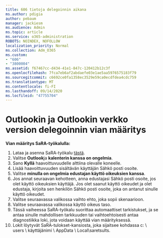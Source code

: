 ```yaml
---
title: 606 tietoja delegoinnin aikana
ms.author: pdigia
author: pebaum
manager: jackiesm
ms.audience: Admin
ms.topic: article
ms.service: o365-administration
ROBOTS: NOINDEX, NOFOLLOW
localization_priority: Normal
ms.collection: Adm_O365
ms.custom:
- "606"
- "3800004"
ms.assetid: f67467cc-d434-41e1-847c-120412b12c3f
ms.openlocfilehash: 7fca7eb6af2abdaefe03e1ae5aa5976575183f79
ms.sourcegitcommit: c6692ce0fa1358ec3529e59ca0ecdfdea4cdc759
ms.translationtype: MT
ms.contentlocale: fi-FI
ms.lasthandoff: 09/14/2020
ms.locfileid: "47755704"
---
```

# <a name="troubleshooting-delegation-in-outlook-and-outlook-on-the-web"></a>Outlookin ja Outlookin verkko version delegoinnin vian määritys

**Vian määritys SaRA-työkalulla:**

1. Lataa ja asenna SaRA-työkalu [tästä](https://aka.ms/SaRA-SkypeForBusinessSignIn).
1. Valitse **Outlook**ja **kalenterin kanssa on ongelmia**.
1. Sano **Kyllä** haavoittuvuudelle alttiina olevalle koneelle.
1. Lisää haavoittuvuuden sisältävän käyttäjän Sähkö posti osoite.
1. Valitse **minulla on ongelmia edustajan käyttö oikeuksien kanssa**.
1. Jos annat seuraavan kehotteen, anna edustajasi Sähkö posti osoite, jos olet käyttö oikeuksien käyttäjä. Jos olet saanut käyttö oikeudet ja olet edustaja, kirjoita sen henkilön Sähkö posti osoite, joka on antanut sinulle käyttö oikeudet.
1. Valitse seuraavassa valikossa vaihto ehto, joka sopii skenaarioon.
1. Valitse seuraavassa valikossa käyttö oikeus taso.
1. Tässä vaiheessa SaRA-työkalu suorittaa automaattiset tarkistukset, ja se antaa sinulle mahdollisen tarkkuuden tai vaihtoehtoisesti antaa diagnostiikka loki, jota voidaan käyttää vian määrityksessä.
1. Lokit löytyvät SaRA-tulokset-kansiosta, joka sijaitsee kohdassa c: \ users \ käyttäjänimi \ AppData \ Local\saretsults.
